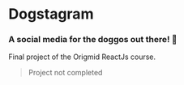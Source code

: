 # Dogstagram

### A social media for the doggos out there! 🐶

Final project of the Origmid ReactJs course.

> Project not completed
